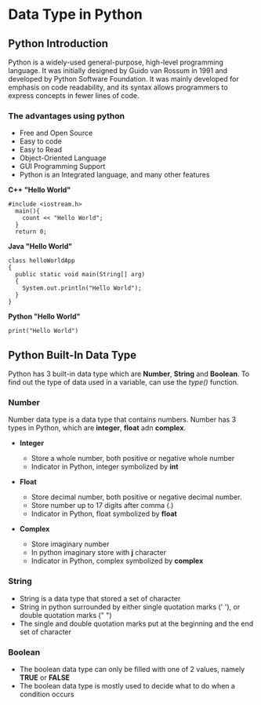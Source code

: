 # Data Type in Python

## Python Introduction
Python is a widely-used general-purpose, high-level programming language. It was initially designed by Guido van Rossum in 1991 and developed by Python Software Foundation. It was mainly developed for emphasis on code readability, and its syntax allows programmers to express concepts in fewer lines of code.

### The advantages using python
- Free and Open Source
- Easy to code
- Easy to Read
- Object-Oriented Language
- GUI Programming Support
- Python is an Integrated language, and many other features

**C++ "Hello World"**
```
#include <iostream.h>
  main(){
    count << "Hello World";
  }
  return 0;
```

**Java "Hello World"**
```
class helloWorldApp
{
  public static void main(String[] arg)
  {
    System.out.println("Hello World");
  }
}
```

**Python "Hello World"**
```
print("Hello World")
```

## Python Built-In Data Type 
Python has 3 built-in data type which are **Number**, **String** and **Boolean**. To find out the type of data used in a variable, can use the *type()* function.

### Number
Number data type is a data type that contains numbers. Number has 3 types in Python, which are **integer**, **float** adn **complex**.
- **Integer**
  - Store a whole number, both positive or negative whole number
  - Indicator in Python, integer symbolized by **int**
  
- **Float**
  - Store decimal number, both positive or negative decimal number.
  - Store number up to 17 digits after comma (.)
  - Indicator in Python, float symbolized by **float**
  
- **Complex**
  - Store imaginary number
  - In python imaginary store with **j** character
  - Indicator in Python, complex symbolized by **complex**
  
### String
- String is a data type that stored a set of character
- String in python surrounded by either single quotation marks (' '), or double quotation marks (" ")
- The single and double quotation marks put at the beginning and the end set of character

### Boolean
- The boolean data type can only be filled with one of 2 values, namely **TRUE** or **FALSE**
- The boolean data type is mostly used to decide what to do when a condition occurs


























